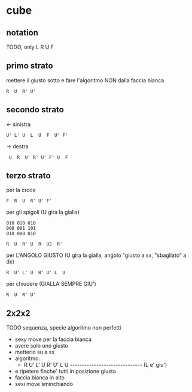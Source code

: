 # cube

## notation

TODO, only L R U F

## primo strato

mettere il giusto sotto e fare l'algoritmo NON dalla faccia bianca

```
R  U  R' U'
```

## secondo strato

<- sinistra

```
U' L' U  L  U  F  U' F'
```

-> destra

```
 U  R  U' R' U' F' U  F
```

## terzo strato

per la croce

```
F  R  U  R' U' F'
```

per gli spigoli (U gira la gialla)

```
010 010 010
000 001 101
010 000 010
```

```
R  U  R' U  R  U2  R'
```

per L'ANGOLO GIUSTO (U gira la gialla, angolo "giusto a sx, "sbagliato" a dx)

```
R  U' L' U  R' U' L  U
```

per chiudere (GIALLA SEMPRE GIU')

```
R  U  R' U'
```

## 2x2x2

TODO sequenza, specie algoritmo non perfetti

+ sexy move per la faccia bianca
+ avere solo uno giusto
+ metterlo su a sx
+ algoritmo:
  + R U' L' U R' U' L U ------------------------------ (L e' giu')
+ e ripetere finche' tutti in posizione giusta
+ faccia bianca in alto
+ sexi move sminchiando
